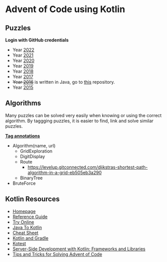 # Advent of Code using Kotlin

## Puzzles

**Login with GitHub credentials**

* Year [2022](http://adventofcode.com/2022)
* Year [2021](http://adventofcode.com/2021)
* Year [2020](http://adventofcode.com/2020)
* Year [2019](http://adventofcode.com/2019)
* Year [2018](http://adventofcode.com/2018)
* Year [2017](http://adventofcode.com/2017)
* ~~Year [2016](http://adventofcode.com/2016)~~ is written in Java, go to [this](https://github.com/duponter/advent-of-code) repository.
* Year [2015](http://adventofcode.com/2015)

## Algorithms

Many puzzles can be solved very easily when knowing or using the correct algorithm.
By taggging puzzles, it is easier to find, link and solve similar puzzles.

**[Tag annotations](https://kotlinlang.org/docs/annotations.html)**

* Algorithm(name, url)
    * GridExploration
    * DigitDisplay
    * Route
        * https://levelup.gitconnected.com/dijkstras-shortest-path-algorithm-in-a-grid-eb505eb3a290
    * BinaryTree
* BruteForce

## Kotlin Resources

* [Homepage](https://kotlinlang.org/)
* [Reference Guide](https://kotlinlang.org/docs/reference/)
* [Try Online](https://try.kotlinlang.org/#/Kotlin%20Koans/Introduction/Hello,%20world!/Task.kt)
* [Java To Kotlin](https://fabiomsr.github.io/from-java-to-kotlin/)
* [Cheat Sheet](https://github.com/MindorksOpenSource/from-java-to-kotlin)
* [Kotlin and Gradle](https://github.com/JLLeitschuh/ktlint-gradle)
* [Kotest](https://kotest.io/)
* [Server-Side Development with Kotlin: Frameworks and Libraries](https://blog.jetbrains.com/kotlin/2020/11/server-side-development-with-kotlin-frameworks-and-libraries/)
* [Tips and Tricks for Solving Advent of Code](https://blog.jetbrains.com/kotlin/2021/12/tips-and-tricks-for-solving-advent-of-code/)
